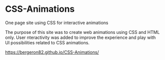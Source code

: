 # CSS-Animations
One page site using CSS for interactive animations

The purpose of this site was to create web animations using CSS and HTML only. User nteractivity was added to improve the experience and play with UI possibilities related to CSS animations.

https://bergeron82.github.io/CSS-Animations/
